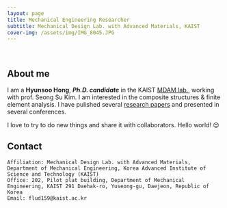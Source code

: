 ```yaml
---
layout: page
title: Mechanical Engineering Researcher
subtitle: Mechanical Design Lab. with Advanced Materials, KAIST
cover-img: /assets/img/IMG_8045.JPG
---
```


<br/>

## About me

I am a **Hyunsoo Hong**, **_Ph.D. candidate_** in the KAIST [MDAM lab.](https://mdam.kaist.ac.kr), working with prof. Seong Su Kim. I am interested in the composite structures & finite element analysis. I have pulished several [research papers](https://scholar.google.com/citations?user=sqkmqoQAAAAJ&hl=en&authuser=1) and presented in several conferences.

I love to try to do new things and share it with collaborators. Hello world! &#128525;


## Contact

```
Affiliation: Mechanical Design Lab. with Advanced Materials, Department of Mechanical Engineering, Korea Advanced Institute of Science and Technology (KAIST)
Office: 202, Pilot plat building, Department of Mechanical Engineering, KAIST 291 Daehak-ro, Yuseong-gu, Daejeon, Republic of Korea
Email: flud159@kaist.ac.kr
```
